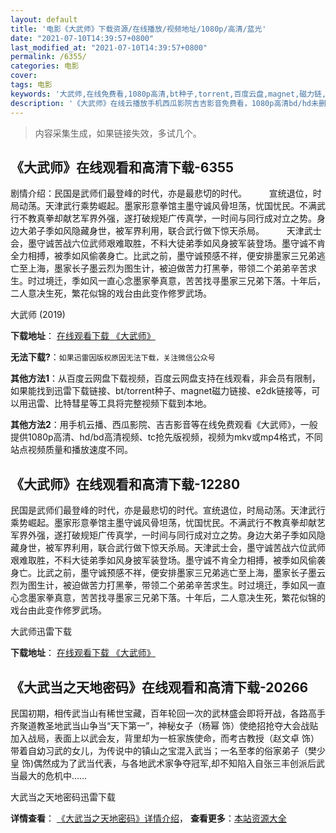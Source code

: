 ```yaml
---
layout: default
title: '电影《大武师》下载资源/在线播放/视频地址/1080p/高清/蓝光'
date: "2021-07-10T14:39:57+0800"
last_modified_at: "2021-07-10T14:39:57+0800"
permalink: /6355/
categories: 电影
cover:
tags: 电影
keywords: '大武师,在线免费看,1080p高清,bt种子,torrent,百度云盘,magnet,磁力链,迅雷下载资源'
description: '《大武师》在线云播放手机西瓜影院吉吉影音免费看，1080p高清bd/hd未删减完整版和tc抢先枪版，mkv/mp4格式，附带bt/torrent种子、magnet/磁力链、百度云盘、网盘资源迅雷下载链接'
---
```


>内容采集生成，如果链接失效，多试几个。


## 《大武师》在线观看和高清下载-6355

剧情介绍：民国是武师们最登峰的时代，亦是最悲切的时代。  　　宣统退位，时局动荡。天津武行乘势崛起。墨家形意拳馆主墨守诚风骨坦荡，忧国忧民。不满武行不教真拳却献艺军界外强，遂打破规矩广传真学，一时间与同行成对立之势。身边大弟子季如风隐藏身世，被军界利用，联合武行做下惊天杀局。  　　天津武士会，墨守诚苦战六位武师艰难取胜，不料大徒弟季如风身披军装登场。墨守诚不肯全力相搏，被季如风偷袭身亡。比武之前，墨守诚预感不祥，便安排墨家三兄弟逃亡至上海，墨家长子墨云烈为图生计，被迫做苦力打黑拳，带领二个弟弟辛苦求生。时过境迁，季如风一直心念墨家拳真意，苦苦找寻墨家三兄弟下落。十年后，二人意决生死，繁花似锦的戏台由此变作修罗武场。


大武师 (2019)

**下载地址**： [在线观看下载 《大武师》](https://www.btbtdy.me/btdy/dy15020.html) 


**无法下载?**：`如果迅雷因版权原因无法下载，关注微信公众号 `

**其他方法1**：从百度云网盘下载视频，百度云网盘支持在线观看，非会员有限制，如果能找到迅雷下载链接、bt/torrent种子、magnet磁力链接、e2dk链接等，可以用迅雷、比特彗星等工具将完整视频下载到本地。

**其他方法2**：用手机云播、西瓜影院、吉吉影音等在线免费观看《大武师》，一般提供1080p高清、hd/bd高清视频、tc抢先版视频，视频为mkv或mp4格式，不同站点视频质量和播放速度不同。


## 《大武师》在线观看和高清下载-12280

民国是武师们最登峰的时代，亦是最悲切的时代。宣统退位，时局动荡。天津武行乘势崛起。墨家形意拳馆主墨守诚风骨坦荡，忧国忧民。不满武行不教真拳却献艺军界外强，遂打破规矩广传真学，一时间与同行成对立之势。身边大弟子季如风隐藏身世，被军界利用，联合武行做下惊天杀局。天津武士会，墨守诚苦战六位武师艰难取胜，不料大徒弟季如风身披军装登场。墨守诚不肯全力相搏，被季如风偷袭身亡。比武之前，墨守诚预感不祥，便安排墨家三兄弟逃亡至上海，墨家长子墨云烈为图生计，被迫做苦力打黑拳，带领二个弟弟辛苦求生。时过境迁，季如风一直心念墨家拳真意，苦苦找寻墨家三兄弟下落。十年后，二人意决生死，繁花似锦的戏台由此变作修罗武场。


大武师迅雷下载

**下载地址**： [在线观看下载 《大武师》](https://www.993dy.com//vod-detail-id-35027.html) 


## 《大武当之天地密码》在线观看和高清下载-20266

民国初期，相传武当山有稀世宝藏，百年轮回一次的武林盛会即将开战，各路高手齐聚道教圣地武当山争当&ldquo;天下第一”，神秘女子（杨幂 饰）使绝招抢夺大会战贴加入战局，表面上以武会友，背里却为一桩家族使命，而考古教授（赵文卓 饰）带着自幼习武的女儿，为传说中的镇山之宝混入武当；一名至孝的俗家弟子（樊少皇 饰)偶然成为了武当代表，与各地武术家争夺冠军,却不知陷入自张三丰创派后武当最大的危机中&hellip;…


大武当之天地密码迅雷下载

**详情查看**： [《大武当之天地密码》详情介绍](/movie/20266/)， **查看更多**：[本站资源大全](/movie/t/all/)

